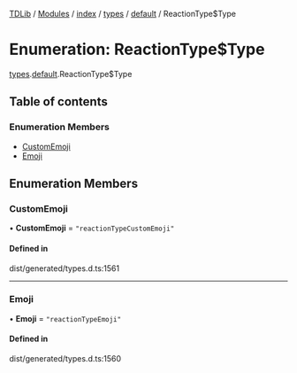 [TDLib](../README.md) / [Modules](../modules.md) / [index](../modules/index.md) / [types](../modules/index.types.md) / [default](../modules/index.types.default.md) / ReactionType$Type

# Enumeration: ReactionType$Type

[types](../modules/index.types.md).[default](../modules/index.types.default.md).ReactionType$Type

## Table of contents

### Enumeration Members

- [CustomEmoji](index.types.default.ReactionType_Type.md#customemoji)
- [Emoji](index.types.default.ReactionType_Type.md#emoji)

## Enumeration Members

### CustomEmoji

• **CustomEmoji** = ``"reactionTypeCustomEmoji"``

#### Defined in

dist/generated/types.d.ts:1561

___

### Emoji

• **Emoji** = ``"reactionTypeEmoji"``

#### Defined in

dist/generated/types.d.ts:1560
